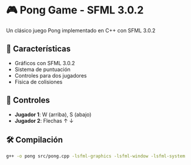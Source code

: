 # 🎮 Pong Game - SFML 3.0.2
Un clásico juego Pong implementado en C++ con SFML 3.0.2

## 🚀 Características
- Gráficos con SFML 3.0.2
- Sistema de puntuación
- Controles para dos jugadores
- Física de colisiones

## 🎯 Controles
- **Jugador 1**: W (arriba), S (abajo)
- **Jugador 2**: Flechas ↑ ↓

## 🛠 Compilación
```bash
g++ -o pong src/pong.cpp -lsfml-graphics -lsfml-window -lsfml-system
